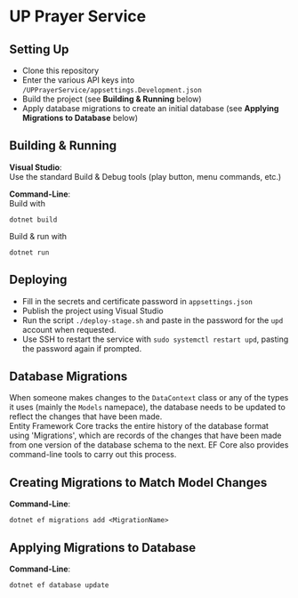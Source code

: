 UP Prayer Service
=================

Setting Up
----------

 - Clone this repository
 - Enter the various API keys into `/UPPrayerService/appsettings.Development.json`
 - Build the project (see **Building & Running** below)
 - Apply database migrations to create an initial database (see **Applying Migrations to Database** below)

Building & Running
------------------

**Visual Studio**:  
Use the standard Build & Debug tools (play button, menu commands, etc.)

**Command-Line**:  
Build with
```
dotnet build
```
  
Build & run with
```
dotnet run
```

Deploying
---------

 - Fill in the secrets and certificate password in `appsettings.json`
 - Publish the project using Visual Studio
 - Run the script `./deploy-stage.sh` and paste in the password for the `upd` account when requested.
 - Use SSH to restart the service with `sudo systemctl restart upd`, pasting the password again if prompted.

Database Migrations
-------------------

When someone makes changes to the `DataContext` class or any of the types it uses (mainly the `Models` namepace), the database needs to be updated to reflect the changes that have been made.  
Entity Framework Core tracks the entire history of the database format using 'Migrations', which are records of the changes that have been made from one version of the database schema to the next.
EF Core also provides command-line tools to carry out this process.

Creating Migrations to Match Model Changes
------------------------------------------

**Command-Line**:  
```
dotnet ef migrations add <MigrationName>
```

Applying Migrations to Database
-------------------------------

**Command-Line**:  
```
dotnet ef database update
```